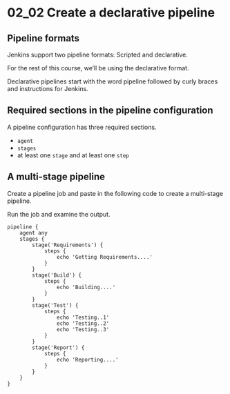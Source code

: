 # 02_02 Create a declarative pipeline

## Pipeline formats
Jenkins support two pipeline formats: Scripted and declarative.

For the rest of this course, we’ll be using the declarative format.

Declarative pipelines start with the word pipeline followed by curly braces and instructions for Jenkins.

## Required sections in the pipeline configuration
A pipeline configuration has three required sections.

- `agent`
- `stages`
- at least one `stage` and at least one `step`

## A multi-stage pipeline
Create a pipeline job and paste in the following code to create a multi-stage pipeline.

Run the job and examine the output.

```Jenkinsfile
pipeline {
    agent any
    stages {
        stage('Requirements') {
            steps {
                echo 'Getting Requirements....'
            }
        }
        stage('Build') {
            steps {
                echo 'Building....'
            }
        }
        stage('Test') {
            steps {
                echo 'Testing..1'
                echo 'Testing..2'
                echo 'Testing..3'
            }
        }
        stage('Report') {
            steps {
                echo 'Reporting....'
            }
        }
    }
}
```
